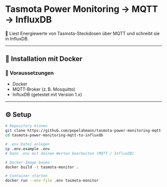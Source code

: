 # Tasmota Power Monitoring → MQTT → InfluxDB

📡 Liest Energiewerte von Tasmota-Steckdosen über MQTT und schreibt sie in InfluxDB.

---

## 🚀 Installation mit Docker

### 🧾 Voraussetzungen

- Docker
- MQTT-Broker (z. B. Mosquitto)
- InfluxDB (getestet mit Version 1.x)

---

## ⚙️ Setup

```bash
# Repository klonen
git clone https://github.com/pepelahmann/tasmota-power-monitoring-mqtt-to-influxdb.git
cd tasmota-power-monitoring-mqtt-to-influxdb

# .env Datei anlegen
cp .env.example .env
# Dann .env mit deinen Werten bearbeiten (MQTT / InfluxDB)

# Docker-Image bauen
docker build -t tasmota-monitor .

# Container starten
docker run --env-file .env tasmota-monitor
